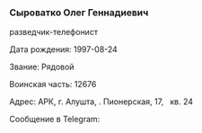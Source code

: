 ### Сыроватко Олег Геннадиевич

разведчик-телефонист

Дата рождения: 1997-08-24

Звание: Рядовой

Воинская часть: 12676

Адрес: АРК, г. Алушта, . Пионерская, 17,   кв. 24

Сообщение в Telegram: []()
